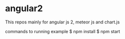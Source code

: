 # angular2

This repos mainly for angular js 2, meteor js and chart.js

commands to running example 
$ npm install
$ npm start
